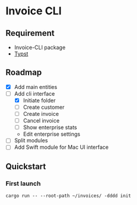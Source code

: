 # Invoice CLI

## Requirement

- Invoice-CLI package
- [Typst](https://github.com/typst/typst?tab=readme-ov-file#installation)

## Roadmap

- [x] Add main entities
- [ ] Add cli interface
  - [x] Initiate folder
  - [ ] Create customer
  - [ ] Create invoice
  - [ ] Cancel invoice
  - [ ] Show enterprise stats
  - Edit enterprise settings
- [ ] Split modules
- [ ] Add Swift module for Mac UI interface

## Quickstart

### First launch
```
cargo run -- --root-path ~/invoices/ -dddd init
```